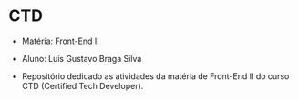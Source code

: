 # CTD
- Matéria: Front-End II 
- Aluno: Luis Gustavo Braga Silva

- Repositório dedicado as atividades da matéria de Front-End II do curso CTD (Certified Tech Developer).
